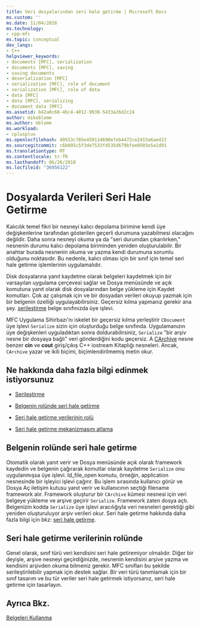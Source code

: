 ```yaml
---
title: Veri dosyalarından seri hale getirme | Microsoft Docs
ms.custom: ''
ms.date: 11/04/2016
ms.technology:
- cpp-mfc
ms.topic: conceptual
dev_langs:
- C++
helpviewer_keywords:
- documents [MFC], serialization
- documents [MFC], saving
- saving documents
- deserialization [MFC]
- serialization [MFC], role of document
- serialization [MFC], role of data
- data [MFC]
- data [MFC], serializing
- document data [MFC]
ms.assetid: b42a0c68-4bc4-4012-9938-5433a26d2c24
author: mikeblome
ms.author: mblome
ms.workload:
- cplusplus
ms.openlocfilehash: 49553c785e450114698efeb4472ce2d15e6ae422
ms.sourcegitcommit: c6b095c5f3de7533fd535d679bfee0503e5a1d91
ms.translationtype: MT
ms.contentlocale: tr-TR
ms.lasthandoff: 06/26/2018
ms.locfileid: "36956122"
---
```

# <a name="serializing-data-to-and-from-files"></a>Dosyalarda Verileri Seri Hale Getirme
Kalıcılık temel fikri bir nesneyi kalıcı depolama birimine kendi üye değişkenlerine tarafından gösterilen geçerli durumuna yazabilmesi olacağını değildir. Daha sonra nesneyi okuma ya da "seri durumdan çıkarılırken," nesnenin durumu kalıcı depolama biriminden yeniden oluşturulabilir. Bir anahtar burada nesnenin okuma ve yazma kendi durumuna sorumlu olduğunu noktasıdır. Bu nedenle, kalıcı olması için bir sınıf için temel seri hale getirme işlemlerinin uygulamalıdır.  
  
 Disk dosyalarına yanıt kaydetme olarak belgeleri kaydetmek için bir varsayılan uygulama çerçevesi sağlar ve Dosya menüsünde ve açık komutuna yanıt olarak disk dosyalarından belge yükleme için Kaydet komutları. Çok az çalışmak için ve bir dosyadan verileri okuyup yazmak için bir belgenin özelliği uygulayabilirsiniz. Geçersiz kılma yapmanız gerekir ana şey. [serileştirme](../mfc/reference/cobject-class.md#serialize) belge sınıfınızda üye işlevi.  
  
 MFC Uygulama Sihirbazı'nı iskelet bir geçersiz kılma yerleştirir `CDocument` üye işlevi `Serialize` sizin için oluşturduğu belge sınıfında. Uygulamanızın üye değişkenleri uyguladıktan sonra doldurabilirsiniz, `Serialize` "bir arşiv nesne bir dosyaya bağlı" veri gönderdiğini kodu geçersiz. A [CArchive](../mfc/reference/carchive-class.md) nesne benzer **cin** ve **cout** giriş/çıkış C++ iostream Kitaplığı nesneleri. Ancak, `CArchive` yazar ve ikili biçimi, biçimlendirilmemiş metin okur.  
  
## <a name="what-do-you-want-to-know-more-about"></a>Ne hakkında daha fazla bilgi edinmek istiyorsunuz  
  
-   [Serileştirme](../mfc/serialization-in-mfc.md)  
  
-   [Belgenin rolünde seri hale getirme](#_core_the_document.92.s_role_in_serialization)  
  
-   [Seri hale getirme verilerinin rolü](#_core_the_data.92.s_role_in_serialization)  
  
-   [Seri hale getirme mekanizmasını atlama](../mfc/bypassing-the-serialization-mechanism.md)  
  
##  <a name="_core_the_document.92.s_role_in_serialization"></a> Belgenin rolünde seri hale getirme  
 Otomatik olarak yanıt verir ve Dosya menüsünde açık olarak framework kaydedin ve belgenin çağırarak komutlar olarak kaydetme `Serialize` onu uygulanmışsa üye işlevi. Id_fıle_open komutu, örneğin, application nesnesinde bir işleyici işlevi çağırır. Bu işlem sırasında kullanıcı görür ve Dosya Aç iletişim kutusu yanıt verir ve kullanıcının seçtiği filename framework alır. Framework oluşturur bir `CArchive` kümesi nesnesi için veri belgeye yükleme ve arşive geçirir `Serialize`. Framework zaten dosya açtı. Belgenizin kodda `Serialize` üye işlevi aracılığıyla veri nesneleri gerektiği gibi yeniden oluşturuluyor arşiv verileri okur. Seri hale getirme hakkında daha fazla bilgi için bkz: [seri hale getirme](../mfc/serialization-in-mfc.md).  
  
##  <a name="_core_the_data.92.s_role_in_serialization"></a> Seri hale getirme verilerinin rolünde  
 Genel olarak, sınıf türü veri kendisini seri hale getiremiyor olmalıdır. Diğer bir deyişle, arşive nesneyi geçirdiğinizde, nesnenin kendisini arşive yazma ve kendisini arşivden okuma bilmeniz gerekir. MFC sınıfları bu şekilde serileştirilebilir yapmak için destek sağlar. Bir veri türü tanımlamak için bir sınıf tasarım ve bu tür veriler seri hale getirmek istiyorsanız, seri hale getirme için tasarlayın.  
  
## <a name="see-also"></a>Ayrıca Bkz.  
 [Belgeleri Kullanma](../mfc/using-documents.md)

